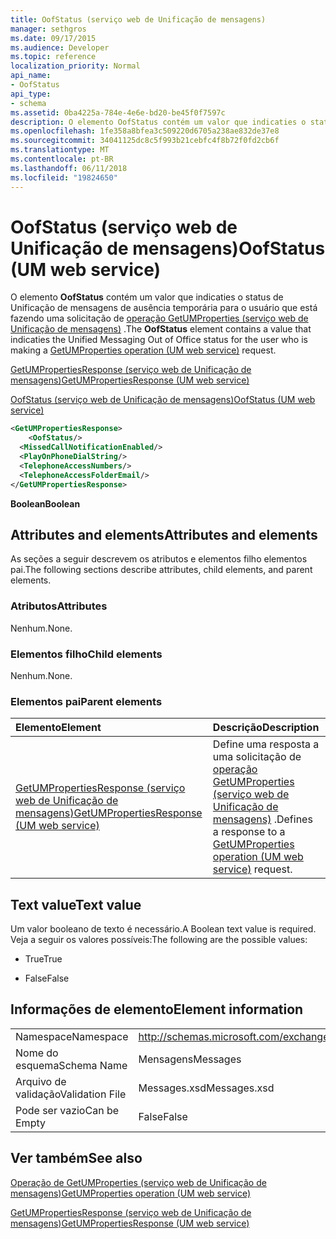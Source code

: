 ```yaml
---
title: OofStatus (serviço web de Unificação de mensagens)
manager: sethgros
ms.date: 09/17/2015
ms.audience: Developer
ms.topic: reference
localization_priority: Normal
api_name:
- OofStatus
api_type:
- schema
ms.assetid: 0ba4225a-784e-4e6e-bd20-be45f0f7597c
description: O elemento OofStatus contém um valor que indicaties o status de Unificação de mensagens de ausência temporária para o usuário que está fazendo uma solicitação do GetUMProperties operação (serviço web de Unificação de mensagens).
ms.openlocfilehash: 1fe358a8bfea3c509220d6705a238ae832de37e8
ms.sourcegitcommit: 34041125dc8c5f993b21cebfc4f8b72f0fd2cb6f
ms.translationtype: MT
ms.contentlocale: pt-BR
ms.lasthandoff: 06/11/2018
ms.locfileid: "19824650"
---
```

# <a name="oofstatus-um-web-service"></a><span data-ttu-id="cb767-103">OofStatus (serviço web de Unificação de mensagens)</span><span class="sxs-lookup"><span data-stu-id="cb767-103">OofStatus (UM web service)</span></span>

<span data-ttu-id="cb767-104">O elemento **OofStatus** contém um valor que indicaties o status de Unificação de mensagens de ausência temporária para o usuário que está fazendo uma solicitação de [operação GetUMProperties (serviço web de Unificação de mensagens)](getumproperties-operation-um-web-service.md) .</span><span class="sxs-lookup"><span data-stu-id="cb767-104">The **OofStatus** element contains a value that indicaties the Unified Messaging Out of Office status for the user who is making a [GetUMProperties operation (UM web service)](getumproperties-operation-um-web-service.md) request.</span></span> 
  
[<span data-ttu-id="cb767-105">GetUMPropertiesResponse (serviço web de Unificação de mensagens)</span><span class="sxs-lookup"><span data-stu-id="cb767-105">GetUMPropertiesResponse (UM web service)</span></span>](getumpropertiesresponse-um-web-service.md)
  
[<span data-ttu-id="cb767-106">OofStatus (serviço web de Unificação de mensagens)</span><span class="sxs-lookup"><span data-stu-id="cb767-106">OofStatus (UM web service)</span></span>](oofstatus-um-web-service.md)
  
```xml
<GetUMPropertiesResponse>
    <OofStatus/>
  <MissedCallNotificationEnabled/>
  <PlayOnPhoneDialString/>
  <TelephoneAccessNumbers/>
  <TelephoneAccessFolderEmail/>
</GetUMPropertiesResponse>
```

 <span data-ttu-id="cb767-107">**Boolean**</span><span class="sxs-lookup"><span data-stu-id="cb767-107">**Boolean**</span></span>
## <a name="attributes-and-elements"></a><span data-ttu-id="cb767-108">Attributes and elements</span><span class="sxs-lookup"><span data-stu-id="cb767-108">Attributes and elements</span></span>

<span data-ttu-id="cb767-109">As seções a seguir descrevem os atributos e elementos filho elementos pai.</span><span class="sxs-lookup"><span data-stu-id="cb767-109">The following sections describe attributes, child elements, and parent elements.</span></span>
  
### <a name="attributes"></a><span data-ttu-id="cb767-110">Atributos</span><span class="sxs-lookup"><span data-stu-id="cb767-110">Attributes</span></span>

<span data-ttu-id="cb767-111">Nenhum.</span><span class="sxs-lookup"><span data-stu-id="cb767-111">None.</span></span>
  
### <a name="child-elements"></a><span data-ttu-id="cb767-112">Elementos filho</span><span class="sxs-lookup"><span data-stu-id="cb767-112">Child elements</span></span>

<span data-ttu-id="cb767-113">Nenhum.</span><span class="sxs-lookup"><span data-stu-id="cb767-113">None.</span></span>
  
### <a name="parent-elements"></a><span data-ttu-id="cb767-114">Elementos pai</span><span class="sxs-lookup"><span data-stu-id="cb767-114">Parent elements</span></span>

|<span data-ttu-id="cb767-115">**Elemento**</span><span class="sxs-lookup"><span data-stu-id="cb767-115">**Element**</span></span>|<span data-ttu-id="cb767-116">**Descrição**</span><span class="sxs-lookup"><span data-stu-id="cb767-116">**Description**</span></span>|
|:-----|:-----|
|[<span data-ttu-id="cb767-117">GetUMPropertiesResponse (serviço web de Unificação de mensagens)</span><span class="sxs-lookup"><span data-stu-id="cb767-117">GetUMPropertiesResponse (UM web service)</span></span>](getumpropertiesresponse-um-web-service.md) <br/> |<span data-ttu-id="cb767-118">Define uma resposta a uma solicitação de [operação GetUMProperties (serviço web de Unificação de mensagens)](getumproperties-operation-um-web-service.md) .</span><span class="sxs-lookup"><span data-stu-id="cb767-118">Defines a response to a [GetUMProperties operation (UM web service)](getumproperties-operation-um-web-service.md) request.</span></span>  <br/> |
   
## <a name="text-value"></a><span data-ttu-id="cb767-119">Text value</span><span class="sxs-lookup"><span data-stu-id="cb767-119">Text value</span></span>

<span data-ttu-id="cb767-120">Um valor booleano de texto é necessário.</span><span class="sxs-lookup"><span data-stu-id="cb767-120">A Boolean text value is required.</span></span> <span data-ttu-id="cb767-121">Veja a seguir os valores possíveis:</span><span class="sxs-lookup"><span data-stu-id="cb767-121">The following are the possible values:</span></span>
  
- <span data-ttu-id="cb767-122">True</span><span class="sxs-lookup"><span data-stu-id="cb767-122">True</span></span>
    
- <span data-ttu-id="cb767-123">False</span><span class="sxs-lookup"><span data-stu-id="cb767-123">False</span></span>
    
## <a name="element-information"></a><span data-ttu-id="cb767-124">Informações de elemento</span><span class="sxs-lookup"><span data-stu-id="cb767-124">Element information</span></span>

|||
|:-----|:-----|
|<span data-ttu-id="cb767-125">Namespace</span><span class="sxs-lookup"><span data-stu-id="cb767-125">Namespace</span></span>  <br/> |http://schemas.microsoft.com/exchange/services/2006/messages  <br/> |
|<span data-ttu-id="cb767-126">Nome do esquema</span><span class="sxs-lookup"><span data-stu-id="cb767-126">Schema Name</span></span>  <br/> |<span data-ttu-id="cb767-127">Mensagens</span><span class="sxs-lookup"><span data-stu-id="cb767-127">Messages</span></span>  <br/> |
|<span data-ttu-id="cb767-128">Arquivo de validação</span><span class="sxs-lookup"><span data-stu-id="cb767-128">Validation File</span></span>  <br/> |<span data-ttu-id="cb767-129">Messages.xsd</span><span class="sxs-lookup"><span data-stu-id="cb767-129">Messages.xsd</span></span>  <br/> |
|<span data-ttu-id="cb767-130">Pode ser vazio</span><span class="sxs-lookup"><span data-stu-id="cb767-130">Can be Empty</span></span>  <br/> |<span data-ttu-id="cb767-131">False</span><span class="sxs-lookup"><span data-stu-id="cb767-131">False</span></span>  <br/> |
   
## <a name="see-also"></a><span data-ttu-id="cb767-132">Ver também</span><span class="sxs-lookup"><span data-stu-id="cb767-132">See also</span></span>



[<span data-ttu-id="cb767-133">Operação de GetUMProperties (serviço web de Unificação de mensagens)</span><span class="sxs-lookup"><span data-stu-id="cb767-133">GetUMProperties operation (UM web service)</span></span>](getumproperties-operation-um-web-service.md)
  
[<span data-ttu-id="cb767-134">GetUMPropertiesResponse (serviço web de Unificação de mensagens)</span><span class="sxs-lookup"><span data-stu-id="cb767-134">GetUMPropertiesResponse (UM web service)</span></span>](getumpropertiesresponse-um-web-service.md)

